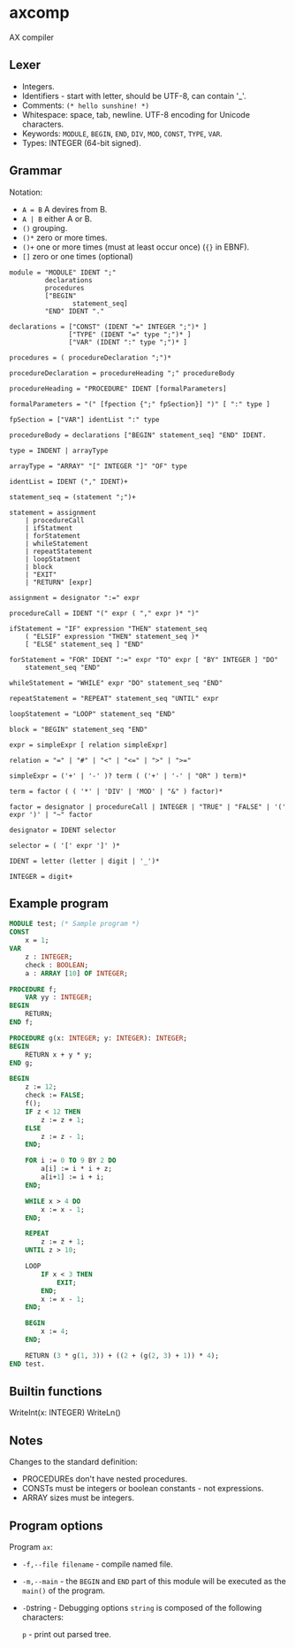 # axcomp

AX compiler

## Lexer

* Integers.
* Identifiers - start with letter, should be UTF-8, can contain '_'.
* Comments: `(* hello sunshine! *)`
* Whitespace: space, tab, newline. UTF-8 encoding for Unicode characters.
* Keywords: `MODULE`, `BEGIN`, `END`, `DIV`, `MOD`, `CONST`, `TYPE`, `VAR`.
* Types: INTEGER (64-bit signed).

## Grammar

Notation:

* `A = B` A devires from B.
* `A | B` either A or B.
* `()` grouping.
* `()*` zero or more times.
* `()+` one or more times (must at least occur once) (`{}` in EBNF).
* `[]` zero or one times (optional)  

```ebnf
module = "MODULE" IDENT ";"
         declarations
         procedures
         ["BEGIN"
                statement_seq]
         "END" IDENT "."

declarations = ["CONST" (IDENT "=" INTEGER ";")* ]
               ["TYPE" (IDENT "=" type ";")* ]
               ["VAR" (IDENT ":" type ";")* ]

procedures = ( procedureDeclaration ";")*

procedureDeclaration = procedureHeading ";" procedureBody

procedureHeading = "PROCEDURE" IDENT [formalParameters]

formalParameters = "(" [fpection {";" fpSection}] ")" [ ":" type ]

fpSection = ["VAR"] identList ":" type

procedureBody = declarations ["BEGIN" statement_seq] "END" IDENT.

type = INDENT | arrayType

arrayType = "ARRAY" "[" INTEGER "]" "OF" type

identList = IDENT ("," IDENT)+

statement_seq = (statement ";")+

statement = assignment
    | procedureCall
    | ifStatment
    | forStatement
    | whileStatement
    | repeatStatement
    | loopStatment
    | block
    | "EXIT"
    | "RETURN" [expr]

assignment = designator ":=" expr

procedureCall = IDENT "(" expr ( "," expr )* ")"

ifStatement = "IF" expression "THEN" statement_seq
    ( "ELSIF" expression "THEN" statement_seq )*
    [ "ELSE" statement_seq ] "END"

forStatement = "FOR" IDENT ":=" expr "TO" expr [ "BY" INTEGER ] "DO"
    statement_seq "END"

whileStatement = "WHILE" expr "DO" statement_seq "END"

repeatStatement = "REPEAT" statement_seq "UNTIL" expr

loopStatement = "LOOP" statement_seq "END"

block = "BEGIN" statement_seq "END"

expr = simpleExpr [ relation simpleExpr]

relation = "=" | "#" | "<" | "<=" | ">" | ">="

simpleExpr = ('+' | '-' )? term ( ('+' | '-' | "OR" ) term)*

term = factor ( ( '*' | 'DIV' | 'MOD' | "&" ) factor)*

factor = designator | procedureCall | INTEGER | "TRUE" | "FALSE" | '(' expr ')' | "~" factor

designator = IDENT selector

selector = ( '[' expr ']' )*

IDENT = letter (letter | digit | '_')*

INTEGER = digit+
```

## Example program

```pascal
MODULE test; (* Sample program *)
CONST
    x = 1;
VAR
    z : INTEGER;
    check : BOOLEAN;
    a : ARRAY [10] OF INTEGER;

PROCEDURE f;
    VAR yy : INTEGER;
BEGIN
    RETURN;
END f;

PROCEDURE g(x: INTEGER; y: INTEGER): INTEGER;
BEGIN
    RETURN x + y * y;
END g;

BEGIN
    z := 12;
    check := FALSE;
    f();
    IF z < 12 THEN
        z := z + 1;
    ELSE
        z := z - 1;
    END;

    FOR i := 0 TO 9 BY 2 DO
        a[i] := i * i + z;
        a[i+1] := i + i;
    END;

    WHILE x > 4 DO
        x := x - 1;
    END;

    REPEAT
        z := z + 1;
    UNTIL z > 10;

    LOOP
        IF x < 3 THEN
            EXIT;
        END;
        x := x - 1;
    END;

    BEGIN
        x := 4;
    END;

    RETURN (3 * g(1, 3)) + ((2 + (g(2, 3) + 1)) * 4);
END test.
```

## Builtin functions

WriteInt(x: INTEGER)
WriteLn()

## Notes

Changes to the standard definition:

* PROCEDUREs don't have nested procedures.
* CONSTs must be integers or boolean constants - not expressions.
* ARRAY sizes must be integers.

## Program options

Program `ax`:

* `-f,--file filename` - compile named file.
* `-m,--main` - the `BEGIN` and `END` part of this module will be executed as the `main()` of the program.

* `-D`string - Debugging options `string` is composed of the following characters:

   `p` - print out parsed tree.
